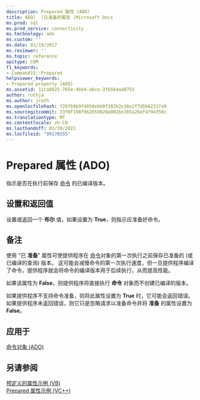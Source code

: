 ```yaml
---
description: Prepared 属性 (ADO)
title: ADO)  (已准备的属性 |Microsoft Docs
ms.prod: sql
ms.prod_service: connectivity
ms.technology: ado
ms.custom: ''
ms.date: 01/19/2017
ms.reviewer: ''
ms.topic: reference
apitype: COM
f1_keywords:
- Command15::Prepared
helpviewer_keywords:
- Prepared property [ADO]
ms.assetid: 11ca8825-765e-4bb4-a6ce-3f6564ad8755
author: rothja
ms.author: jroth
ms.openlocfilehash: f20fb9b9f4050ebb0f382b2e36e2f7d5b6231fa9
ms.sourcegitcommit: 33f0f190f962059826e002be165a2bef4f9e350c
ms.translationtype: MT
ms.contentlocale: zh-CN
ms.lasthandoff: 01/30/2021
ms.locfileid: "99170555"
---
```

# <a name="prepared-property-ado"></a>Prepared 属性 (ADO)
指示是否在执行前保存 [命令](./command-object-ado.md) 的已编译版本。  
  
## <a name="settings-and-return-values"></a>设置和返回值  
 设置或返回一个 **布尔** 值，如果设置为 **True**，则指示应准备好命令。  
  
## <a name="remarks"></a>备注  
 使用 "已 **准备**" 属性可使提供程序在 [命令](./command-object-ado.md)对象的第一次执行之前保存已准备的 (或已编译的查询) 版本。 [](./commandtext-property-ado.md) 这可能会减慢命令的第一次执行速度，但一旦提供程序编译了命令，提供程序就会将命令的编译版本用于后续执行，从而提高性能。  
  
 如果该属性为 **False**，则提供程序将直接执行 **命令** 对象而不创建已编译的版本。  
  
 如果提供程序不支持命令准备，则将此属性设置为 **True** 时，它可能会返回错误。 如果提供程序未返回错误，则它只是忽略请求以准备命令并将 **准备** 的属性设置为 **False**。  
  
## <a name="applies-to"></a>应用于  
 [命令对象 (ADO)](./command-object-ado.md)  
  
## <a name="see-also"></a>另请参阅  
 [预定义的属性示例 (VB) ](./prepared-property-example-vb.md)   
 [Prepared 属性示例 (VC++)](./prepared-property-example-vc.md)